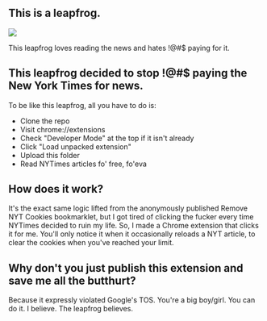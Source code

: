 ## This is a leapfrog.

![](https://raw.github.com/astanway/nytimes-leapfrog/master/icon128.png)

This leapfrog loves reading the news and hates !@#$ paying for it.

## This leapfrog decided to stop !@#$ paying the New York Times for news.

To be like this leapfrog, all you have to do is:
* Clone the repo 
* Visit chrome://extensions
* Check "Developer Mode" at the top if it isn't already
* Click "Load unpacked extension"
* Upload this folder
* Read NYTimes articles fo' free, fo'eva

## How does it work?

It's the exact same logic lifted from the anonymously published Remove NYT Cookies bookmarklet, but I got tired of clicking the fucker every time NYTimes decided to ruin my life. So, I made a Chrome extension that clicks it for me. You'll only notice it when it occasionally reloads a NYT article, to clear the cookies when you've reached your limit.

## Why don't you just publish this extension and save me all the butthurt?

Because it expressly violated Google's TOS. You're a big boy/girl. You can do it. I believe. The leapfrog believes.